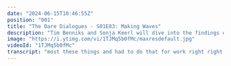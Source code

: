 ```yaml
---
date: "2024-06-15T10:46:55Z"
position: "001"
title: "The Dare Dialogues - S01E03: Making Waves"
description: "Tim Benniks and Sonja Keerl will dive into the findings of the latest Forrester Wave™ for B2C Commerce, unveiling something noteworthy: the leader quadrant remained empty."
image: "https://i.ytimg.com/vi/1TJMq5b0fMc/maxresdefault.jpg"
videoId: "1TJMq5b0fMc"
transcript: "most these things and had to do that for work right right yeah we're live we are live and we were just chatting about our subject because today is a chatting show much more than others it's not structured we're going in almost unprepared because there's so many opinions we're just gonna go for it I guess so I I'll try to do a slightly formal intro and then we'll just let it go right formal I don't know what formal means I feel okay so Forester wave came out b2c Commerce yes and I said in my post this there's commotion and then Sonia said that's way too polite we're all over the place with all the feelings are spilled and so son knows a lot about this stuff and so I'm just in this context I'm the tech guy looking at it from a distance and not understanding too much sometimes and I do understand some parts business all that stuff but this is my opportunity to ask all the questions so Sonia let's start with the controversy or controversy I don't know how to say these things what what is it what's happening what was the big HOA about the yes exactly right so in this year's b2c digital Commerce Forester wave there was no leader that means that whole upper right part where every vendor every buyer looks at and says they are the best is exactly has that ever happened before I've tried to find out and I couldn't find one so if anybody in the audience has experienced any evaluation be it marketscape from IDC magic quadrant from Gartner Forest W that didn't have a leader then please let us know because I couldn't find one and it's also very like counterintuitive to the idea of these evaluations because every analyst will tell you the evaluation is relative so the higher the scores the more ahead of the rest of the vendors in the evaluation you are so you would almost think that by definition that demands that there always is a leader because it Compares right it is there's no absolutes in these evaluations uh yet there I guess but does that maybe mean that their model to make an evaluation like this is so granular and so good maybe it just shows the market maybe it's it's funny say so granular and so good um because I think that's where a lot of the emotions and a lot of the waves that the waves make actually came from because so granular and so good or so granular or is that actually bad is one of the coners ation strings that that I've seen um I have I have very different opinions on this depending if I look get this through yeah yeah actually I always do I always have debates in my head it's like a little debating Club in Sonia's head so if I look at it through sort of the academic how should those evaluations be structured lens I have one opinion and if I look at the Commerce Market I have another one which do you want to hear first um the market one please the market one okay so I look at the Commerce market and I see a very very polarized um buying side of the market so there is those buyers that are very digitally mature and that want to do composable Commerce and you know the mark world that you and I are at home home in and then I see the majority who are more comfortable with having everything sort of out of the box and don't actually care if the architecture under the hood is composable or not because what matters is I have the functionality that I need and I can move on exactly exactly and then the ambition if I look at at research of the majority of the Commerce technology buyers is yes we want to go composable but the reality of actually um being set up to do that successfully or actually even interpreting the term because everybody says we're composable all of those nine evaluated vendors have that big on their homepages right um that there is a big gap in there so if I look at this wave through the lens of a company looking for a new Commerce solution then more interesting even than the fact that there is no leader is that the spread of the nine vendors in there is horizontal so normally Tim the ideal axis for the dots like the trend line would be the diagonal the diagonal between the offering and the strategy that's the two axes that you have yeah and in this case the current offerings all pretty much in a horizontal cluster which leads me to the second part why because the analysts are mandated to give a view on a market give one view one dot one set of dots that reflects what the buyers are looking for and you know what the vendors are having in the context of buyer need but then if you have so polarized opinions of what people are looking for and you have to aggregate them back into one perspective you get everything kind of on one line and that's why you need to go one level deeper and you actually need to look at the the detailed breakdown of what are the characteristics that are leading to the positions and every every evaluation gives you Tim the opportunity to say well if I look at the characteristics my need is actually I need have a composable architecture I want to make sure I have order Management in there I want to make sure I have personalization in there I don't care at all about product catalog because I have my pin I don't care about I don't know I don't care about user experience you're developer right so I don't care about user yes I get it it's all good their level is do something that's much more hatless first myself you would exactly but the thing is wait hold hold hold because when you do that and you can when you say my waiting is different to the generic waiting there will be leaders yes clearly there will be leaders but people people especially in the vendor Community they're so upset about this they're missing the opportunity to tell that story yeah diversify or put yourself in a niche and say this is what we do and look and in that case we are a leader right but that yeah and I bet you when you look at this detail and unfortunately we can't because I think there might be some petulant in the vendor Community I couldn't find a single reprint of the wave you know normally the week every wave everybody just puts it on their website look we're in there and now I I haven't seen one right do you think they all came together and we're like we're not we're not licensing these three prints or yeah I don't know like I'm thinking here yeah you were still making your points or I just I have so much bubbles up when you say certain things you know so my point was anybody who's looking to buy this don't look at the dot look at the the detail criteria figure out what is it you want what does your business need to be successful if you're looking to a platform and then you'll find out which one is the best solution for you and the dots will move on your personal View and dear vendor also look at the detail because probably the way you've positioned yourself the way your ICP and your differentiation goes it's probably in line with where you got the highest points or the lowest right and that's an opportunity yeah there's a huge like people always look at something like a headline and then scroll on and SK to away and that's kind of almost sad because you can really go a bit deeper like you say and figure out okay so we this I don't name let's not name any names of whatever fendors are in there but let's say you are super awesome at being very granular with your features and you can you sell se you sell them separated and it's super headl it's just surfaces well on certain scores in that table you're scoring a five absolutely if your ICP is actually tech leads at Brands looking for that you are the leader yes and it's a relatively easy marketing thing now to do I would say you could literally make a campaign next week that says everybody's upset with this thing because there's a fine line like that like everything goes horizontally but we've specialized in this and if you look at the scores we're literally the leader on three points and you have some and then you have some fancy tagline and a webinar and there's your prospects crazy brilliant again it is really hard though as buyer I feel now because before this discussion I've been thinking a little bit like okay if I did Commerce and I was a brand what would I choose and I could only come up with like this super technologically savvy thing that I know pretty well but I wouldn't still know who to choose because in the end for example let's say I do this business with my wife and she has she has a web shop and she runs it on Shopify she doesn't want want to mention numers oh but it's my wife maybe this is It's a small shop no no impact on our space let's say it like that she sells Fair no imp impact on our space but the thing is and this might translate to bigger Brands she doesn't want me as a tech person near that thing she will install her plugin in her app and it works perfectly yeah and so you just need to figure out your like there's maybe too many icps now to do one wave maybe that's it maybe subwave it well yeah but you see that's the responsibility not of an analyst but that's the responsibility of the vendors to start actually speaking more clearly to their ICP and sift through that we only have nine vendors in this wave and by the way I just got a quick message uh from Forester analyst actually who I shall not name who is listening apparently that um the payments wave also had no leader so we really the payments W but yeah but but to to come back to your question if I look at the digital Commerce vendors and I have actually done that and I have this amazing spreadsheet here and you look at the way they're marketing their Solutions everybody is everything to everyone and that means you're nothing to nobody so as a vendor it is your responsibility to be really clear who can be most successful with our solution and the analyst look if they would start having to look at b2c Commerce for I wouldn't even know how to phrase that would you say for majority clients that doesn't even make sense because we know that the majority of majority thinks they're early adopters even when they're not right so they still would read the wrong piece of research that's why you can talk to the analysts and you can honestly and openly speak to them as a brand and say this is kind of what I need this is what my orc looks like this is what my strategic goals look like now knowing that dear analyst what do you think I should they must have an opinion I'm sure they're allowed to share it but they must have some sort of f feeling of what goes where so do you think that this happened that there's no leader because all these companies in that space started with their Tech and now they're fitting their Tech to the marketing and then finding an ICP because if you do that this tends to happen is that the way or did they just think like apple back in the day what does my user need and I'll fit the attack to it or did we all write the wave of you know um Ed CDN whatever came oh as an architect myself I see the possibilities of this let's make a product in that space and then mold the tag to whatever we want to sell it to we'll see and I cannot speak for all these people but I it's hard right I think it's all of the above Tim so five years ago it was all about features and functionality and capabilities three years ago four years ago all of a sudden it started to be all about architecture and what you know and also when we were sitting down and when we founded the mar lines and we were thinking about what is the world going to look like in five years it was clear the Legacy vendors would start making their Solutions more modular more composable and the composable vendors would start to buy more functionality on top of it and that's just normal because these things converge right and we're in the middle of that so yes the marketing and the messaging has already converged but the reality under the hood has not yet and that is insanely confusing for buyers exactly so we're in a race through the middle in a recession where lots of the brands don't have the tech stakeholders yet and give them jobs may not the budget yeah exactly right so you also need to have that you're making a very good point because I think one of the other HOAs in Emily Pier's blog post She Wrote This is as much a wave for making a buying decision as it is for making a retention case and I think that's what a lot of people also not amused about but the point here is too in a in a world where everything kind of looks same seems the same where you have to very carefully decide how do you invest your digital Commerce Tech budgets and your resources there's got to be a really really good Advantage for you to now start a rep platforming projects and I'm not saying they're not there but it's not anymore the oh gosh we haven't done this for five years shall we yes I've been in that world back in the day when I was agency we we would even play that card and it kind of worked yeah I would I was in pictures saying to people yeah you're now on this Java stack it's five years what have you found that worked not much right you're struggling let's do a do that stack this time go to a different Cloud we literally built the same thing but then in a different stack I won't name fenders but you probably know what I mean and that's very interesting right but that's also a a um a mentality that comes from when you and I were still installing software in server rooms oh yeah I remember reace the first Cloud terrible so but but look now most of these vendors are prop assess and they're releasing new functionality right rolling so much of the tech debt has moved to the to managing by the vendor yeah and that too makes rep platforming a little less uh cyclic there needs to be less Cycles what's the how do you say that in English you don't need to do it every five years if your vendor keeps up right and if your business users don't hate the vendor if it's flexible enough and also and this is one that we don't say often the people that actually have to use it rather than the people that build it so not the tech folks but the people that have to use it day to day the higher their threshold for pain and it's high I can tell you they won't complain that much and they will probably not need like if you still sell and you're still able to adapt to a market change relatively quickly you're good is all these folks that were still on Legacy when Corona hit and pick up in store became a big thing right all fenders even if they were on Legacy and they managed to make that change that was an org organizational success the tech didn't really matter of course the folks that had composable Tech had a lot easier job but it still kind of worked and that's a case of maybe we stay with the thing if it you know if it work why fix it yes absolutely well there there are some arguments because if you there's a cost of doing nothing if you're on a managed hosting for example and we don't have Leon here like Leon be like C of doing nothing exactly so you will spend money on just keeping it running versus having something in the cloud so there's a point to be made and there might be a point of why certain fenders even in that horizontal bar were kind of Below on the lower end true and and those companies who are still running on premise somewhere because they didn't get to rep platforming I mean there is there's a number of really old school vendors that are also not in this wave I would still recommend get you know get onto modern SAS Cloud native or Cloud first at least technology so you get out do managed hosting you're very close you know what I mean yeah no managed hosting I'm not a fan of I have there's an allergy factor I have there that that for me is just lipstick lipstick on a I know oh clearly but it and this is a nice bridge to the next thing about the marketing because I was thinking if the wave is like this it's horizontal and you cannot just change your attack overnight of course you w what what role does marketing start to play what do if you are let's say you're a product marketing manager or a FP of pmm you see a wave like this what is your first response of course you know a lot about that so that's why I'm asking what would you do what's your first response ah what would Sonia do yes I would and if any of the vendors are listening like go and license this reprint because nobody else has and buyers will still want it right people want to still see it right there's detail see it it's not one page there's more pages here there's more pages and and Foresta clients can of course but not not all of your buyers are Foresta clients and then use the detailed criteria to your advantage be different be very very clear this is what we're great at but I'm also one of the marketers that that follow the philosophy of I want to be as clear about a proposition and is clear about my ideal customer profile with the market so that the resources I put in my sales and marketing actually lead to return and what I see the majority still today do is blanket marketing we'll say all the great hype things because then we'll get as big as a pipeline as possible and the poor sales guys have to start siing through qualifying and disqualifying at the end of the day and I don't think that's a very good way to manage investment on the vendor side so that's how I would personally play it and it's a great way to already in your marketing you know disqualify those brands that are looking for something that you are not because they'll find out in the demo in the proof of con well but it is disqualify early is the best thing but the hardest thing yeah it's not incentivized I wish sales leaders would start incentivizing incentify good disqualification but it's not right lead is a lead I understand this because especially in this time having customers not knowing what to choose if somebody comes in you'll talk to them yeah it Mak sense but so can I give can I can we can we play tagline can can I give you taglines and you guess who the vendor is oh please I love this so we're we're actually preparing a one exactly but for for the realness of this thing for transparency are these taglines of companies that are actually in that wave or is it just anything whatever oh there are in that W shall I list shall I list the vendors real quick I think that's public knowledge I think that's an I think they they know it by okay if it's not enforc a citation managed to listen to this and I'm disclosing information I'm really sorry we'll cut the feed um if you tell us to okay so here's the vendors in no particular order oh important are you ready yes yes see I'm doing that no particular order I'm trying to do it alphabetically actually so it's um I'm doing it alphabetically I think I can manage that adobe big Commerce Commerce tools a b c d e elastic path and that and elastic path now I'm skipping this because I can't do my alphabet in my head um Keo Commerce Salesforce sap Shopify and Vex got it right yes and so Adobe is they their Commerce is that PHP platform they acquired a few years ago that's that Magento yes I imagine yeah yeah and then and sales forus demand wear yeah X demandware yeah okay that's right it's going to be a hard because a few of those I know intimately and a few others like not at all so see okay so I'm just going to give you three so what we're going to do next week is we're going to have these categories like let's talk about experience let's talk about trust you're going to get a a people talking about like their awesome architecture right so here we go um An Elegant set of composable apis for building e-commerce experiences Commerce Stills elastic path oh makes sense future proof your business with a robust secure and scalable Commerce architecture it it feels a little big Commerce and it feels a little sap and it is Commerce tools I'm so bad at this no no no it's okay we've played this with vendors and they didn't recognize their own tagline so you're totally F okay and then here we go compose your own eon Commerce architecture to deliver Innovative and optimized electronic Commerce experiences electronic isn't to keep a straight face like so not with coins right I cannot tell you let me think you actually picked up on the clue for this electronic Commerce experiences okay I I I'm not going to answer what is it it's sap oh really people like e-commerce are you kidding me electronic Commerce experience this is not the 80s you guys no but it feels like they're French because they're French they still call emails like your electronic letter right like they yeah they're very proud of their original words right oh yeah I French so to me like the first one that you said kind of spoke to Commerce tools for me because they're so good at like having this platform with services on it that you can choose and use and they're super super duper flexible that one would have fit quite well there but then the other I have a line like that for every single of the lers clearly but it's in it's this is so incredibly hard if you have to say something about your b2c Commerce platform whatever you want to call it they're not different enough to say something different so I would say make it quirky and make it fit and focus perfectly well to your ICP because certain in these categories are some are bit midmarket other are a little bit higher up other are like basically through the line like a Shopify for example you should say different things right yes absolutely am I still here yes oh sorry am I still here yes we're good no like it's this a little Frozen but it's an okay freeze oh lucky am I back yet no absolutely you no you're still frozen but it's okay it's not it's not a bad it's not a bad I need to reload yes now you're back and now need to tilt it again exactly so what interests me here and this is a very annoying thing we just did because I worked at Agency for the longest time and then we would have this amazing copywriter writing copy for a campaign for a Big Brand we would work on then we go to a boardroom and then six white men with beards 10 years her senior would then by a committee change this copy oh I know horrible I've had that like every agency I worked at this happens often we just did that because we don't know how well we I think we kind of know how to do it but after the fact this is so complicated so annoying if people do that to you and stay and being bold and staying bold after you got all the comments from your internal or and all the opinions of people who seem to know better is really really difficult Founders but it does yeah for instance I mean a Founder even if a Founder just says you know I often think they don't realize how much weight that carries and it's crazy mhm so so I do think you know the Dare here for the vendors is stay true to what you've got own own it own your differentiation talk about your differentiation and just stop doing and saying what everybody else is saying that's just and my dare to the buyers Tim is don't look at the DOT don't look at the look at the detail call researching analyst and and you know go a level deeper please because it's not understand data a little bit that's a huge one but I kind of understand where these marketing de lines come from a little bit because I've been speaking to a bunch of startups that are not at this level but a bit below they were all starting with product La growth free te selfs serve go up and up and up do amazing things realizing it's really hard to sell now so we'll do some sales let growth as well let's do both you can do that right of course you can but everybody is doing it well that's the same with this marketing of course you're going to write something that fits all of it I have too many anecdotes about how complicated that bit is it is and it needs to be a very deliberate choice and a very deliberate execution and it is two different things you're doing so you need to also make sure you do product L growth and sales L growth in the way it needs to manifest without clashing at any point in time that is not easy and that I think it can be done folks who've done this before of course yes and there's great examples out there but it needs it it needs a very strategic um you know marketing and Communications approach and it's not something you can just do I think the just and organically grows and you forget that you you don't actually realize you're doing it so my opinion on this and this might not fully be for this episode but I'm coming from the developer relations bottom up side of things right and so if you want to do sales let go you can clearly do that because all these people the high level people you talk to and take to dinner for example are they will tell their developers go and try this thing and so you can easily do both if they're on boarding as long as it doesn't Clash no exactly and of course you cannot scale these dinners so maybe it's a silly thing for me to say but it's it's a nice extreme to to go to Sal growth with anyways we're coming up in half an hour now is there something else we should go over I think we've gone way over than we wanted so if there's any comments from the recording we're probably going to be grilled how do you say that burned I mean people are not gonna like things but the thing is there's no leader because most of these fendors do similar things without actually showing this is what detail is awesome in whatever we do and then nobody wants to reprint this thing and put it on their blog look we're on this thing there's a problem more of the space than of the analyst right oh 100% I think this was a super gutsy really bold move and do not name a leader I thought that the data doesn't lie or the system is wrong but that's too far to say because they've been doing this for so many years maybe the space is more Diversified now than ever that might be the case but yes we should all kind of adapt and in my opinion but that's me as a developer I wish it wasn't paid for and I could just always see it and analyze it that way and then talk to customers but of course but would it be great if you would well you know actually let's stay there for one second as the last thing because I've heard this I've heard in one comment on LinkedIn someone said I didn't pay to play so I can't read the report but I think it's  first how much truth is in that well there's two things to that first look my little em oh no if you haven't read the report if you haven't taken the time to read each vendor write up and listen to the criteria please do not form an opinion because it's an uninformed opinion if you only look at the dots and then second what does that mean I haven't paid to play why on Earth would any analyst firm give these reports away for free are you developing stuff for free is the software of these vendors for free can you just play around a little with an Enterprise digital Commerce solution and if you're not selling stuff oh well no this is what their intellectual property is this is their service right of course of course you need to pay to get the evaluation and to get any any report and so the big question is and this is from my silly technical brain of a developer who is not in that business if I don't have a developer or sorry don't have an analyst ation person or I don't actually have an affiliation with any of those people which as most startups have it's true will I ever be on one of those waves oh 100% yeah completely different discussion exactly yeah yeah and that's that's a completely different discussion so what I was referring to is only Forester clients can read Forester research only Gartner CS can read Gartner research and so on and so forth so as a vendor you do not need to be a Foresta client to be evaluated absolutely not to participate there you go well let's let me talk about in a second and then that's maybe a great conversation for a future episode you don't even need to participate in order to be evaluated right the analysts can evaluate you without you filling out the spreadsheets and handing in your customer references and so on because the analysts decide which vendor should be in this wave now having an analyst research agreement really helps because you understand the perspective of the analyst and you get a chance to actually you know also get guidance from the analysts on where do they see the world going and of course that helps because you're starting to use the serm terminology and you you can find more common ground in the way yes you articulate your message and that will help an analyst to faster understand what you're looking for and then having an AR professional in that capacity is really really helpful to manage that process and manage the engagement um so that you're actually getting value out of a research agreement and are not just paying um lots of money and never actually have these conversations 100% And for every vendor like now is when they start working on the next wave um that'll come out so that that really does help a lot I'm not gonna not going to lie but you do but it's not a requirement you can do a fantastic job without being a Foresta client and still be a leader and there's many examples of that that's very important because um now that I have you I'm going to ask these questions that as a developer I just don't know do I need a specif we're at 35 minutes oh yeah I'm too late last one do I need a specific amount of ARR or users to be on one of those waves or quadrants yes um every wave has inclusion criteria and that is different um there is different inclusion criteria per category and wave and they change um per year so it's also when you read the report it's clearly stated it for instance in you know a space it might be more than 50 million Revenue in another space it might be 100 in some spaces only be 10 million but also things like you need to have Global coverage you need to have awareness in the Forester or Gardener or IDC client base so if you have a fantastic product which might be the best product in the world but Foresta has never heard anybody ask about you or mention you you're probably very unlikely to be included in a wave even if you meet the rest of the criteria those sort of things play as well yes yeah this this is this is the um how do you call this the the we have we need this in our space people that can actually explain this in such a nice way because I've heard so many developers like all these analysts are they developers they don't know this stuff it's like dude shut up actually listen pay attention and there's more but this comment is the most funny this is like therapy for product marketers true true true because you I think right now product marketers and sales people have probably the hardest job in this space at this time at least from my perspective problem maybe the the the problem and the opportunity with product marketing is that it sits at the intersection of the orc and that means everybody will come to you with their specific lens the sales people with their sales lens the marketing people with their marketing lens the people and then CEO somewhere on top of it and you got to manage all these stakeholders and you got to get something together that honors customer success let's not forget customer success that honors all the different perspectives um and everybody thinks they know it better it doesn't matter what term or what campaign you come up with someone's going to hate it and you got to have a really thick skin and good relationship with leadership to live through that yeah I just learned who this was from I know who's from now and they're awesome and they should know that I know a few pmm and I know how they feel now it's it's it's rough yeah it is but that's never going to change like when you sign up for product marketing you got to have a thick skin who knows maybe product marketing can actually change these Forester wave things now because they're all everybody's in the same thing so maybe stand out then again it's evaluated against teaches so we don't know any I don't know anymore anyways we're over time I I the more I learn the less I know yeah 100% this was fun thank you I um I'm curious to see the comments of folks and if you have questions later just add them in the comments and we can talk about them maybe next time we will cheers everybody thank you so much for have a good one indulging cheers bye bye bye no are we offline"
---
```


